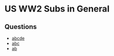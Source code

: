 # US WW2 Subs in General

## Questions

- [abcde](./Q-abcde.md)
- [abc](./Q-abc.md)
- [ab](./Q-ab.md)
